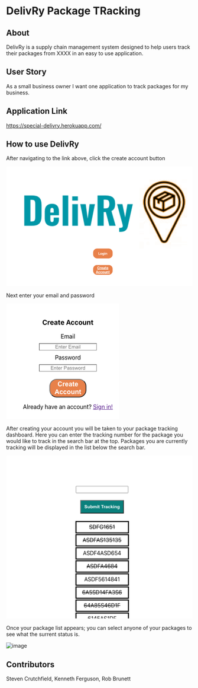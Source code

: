 # DelivRy Package TRacking

## About

DelivRy is a supply chain management system designed to help users track their packages from XXXX in an easy to use application.

## User Story

As a small business owner I want one application to track packages for my business.

## Application Link

https://special-delivry.herokuapp.com/

## How to use DelivRy

After navigating to the link above, click the create account button

![homepage](mainapp/mainapp/public/Homepage.png)

Next enter your email and password

![accountCreate](mainapp/mainapp/public/createAccount.png)

After creating your account you will be taken to your package tracking dashboard.  Here you can enter the tracking number for the package you would like to track in the search bar at the top.  Packages you are currently tracking will be displayed in the list below the search bar.


![trackingList](mainapp/mainapp/public/pkgTrk.png)

Once your package list appears; you can select anyone of your packages to see what the surrent status is.

![image](https://user-images.githubusercontent.com/80648971/132950315-c67c8cfa-0a69-4917-8b3c-ad0b0e363ebb.png)



## Contributors

Steven Crutchfield, 
Kenneth Ferguson, 
Rob Brunett

